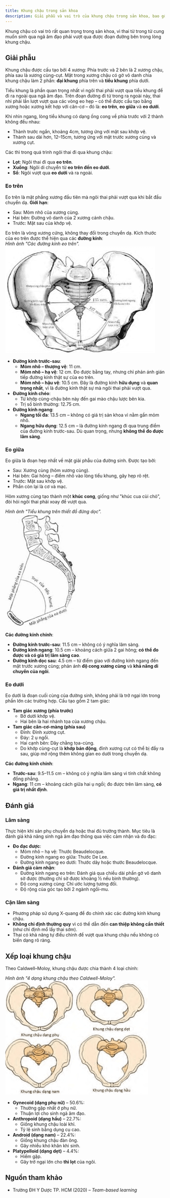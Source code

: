 ```yaml
---
title: Khung chậu trong sản khoa
description: Giải phẫu và vai trò của khung chậu trong sản khoa, bao gồm cấu tạo, các eo khung chậu, đánh giá lâm sàng và các dạng khung chậu ảnh hưởng đến chuyển dạ.
---
```


Khung chậu có vai trò rất quan trọng trong sản khoa, vì thai từ trong tử cung muốn sinh qua ngã âm đạo phải vượt qua được đoạn đường bên trong lòng khung chậu.

## Giải phẫu

Khung chậu được cấu tạo bởi 4 xương: Phía trước và 2 bên là 2 xương chậu, phía sau là xương cùng-cụt. Mặt trong xương chậu có gờ vô danh chia khung chậu làm 2 phần: **đại khung** phía trên và **tiểu khung** phía dưới.

Tiểu khung là phần quan trọng nhất vì ngôi thai phải vượt qua tiểu khung để đi ra ngoài qua ngã âm đạo. Trên đoạn đường đi từ trong ra ngoài này, thai nhi phải lần lượt vượt qua các vòng eo hẹp – có thể được cấu tạo bằng xương hoặc xương kết hợp với cân-cơ – đó là: **eo trên**, **eo giữa** và **eo dưới**.

Khi nhìn ngang, lòng tiểu khung có dạng ống cong về phía trước với 2 thành không đều nhau:

- Thành trước ngắn, khoảng 4cm, tương ứng với mặt sau khớp vệ.
- Thành sau dài hơn, 12–15cm, tương ứng với mặt trước xương cùng và xương cụt.

Các thì trong quá trình ngôi thai đi qua khung chậu:

- **Lọt**: Ngôi thai đi qua **eo trên**.
- **Xuống**: Ngôi di chuyển từ **eo trên đến eo dưới**.
- **Sổ**: Ngôi vượt qua **eo dưới** và ra ngoài.

### Eo trên

Eo trên là mặt phẳng xương đầu tiên mà ngôi thai phải vượt qua khi bắt đầu chuyển dạ. **Giới hạn**:

- Sau: Mỏm nhô của xương cùng.
- Hai bên: Đường vô danh của 2 xương cánh chậu.
- Trước: Mặt sau của khớp vệ.

Eo trên là vòng xương cứng, không thay đổi trong chuyển dạ. Kích thước của eo trên được thể hiện qua các **đường kính**:<br>
  _Hình ảnh "Các đường kính eo trên"._
  ![Các đường kính eo trên](./_images/khung-chau-trong-san-khoa/cac-duong-kinh-eo-tren.png)
  - **Đường kính trước-sau**:
    - **Mỏm nhô – thượng vệ**: 11 cm.
    - **Mỏm nhô – hạ vệ**: 12 cm. Đo được bằng tay, nhưng chỉ phản ánh gián tiếp đường kính thật sự của eo trên.
    - **Mỏm nhô – hậu vệ**: 10.5 cm. Đây là đường kính **hữu dụng** và **quan trọng nhất**, vì là đường kính thật sự mà ngôi thai phải vượt qua.
  - **Đường kính chéo**:
    - Từ khớp cùng-chậu bên này đến gai mào chậu lược bên kia.
    - Trị số bình thường: 12.75 cm.
  - **Đường kính ngang**:
    - **Ngang tối đa**: 13.5 cm – không có giá trị sản khoa vì nằm gần mỏm nhô.
    - **Ngang hữu dụng**: 12.5 cm – là đường kính ngang đi qua trung điểm của đường kính trước-sau. Dù quan trọng, nhưng **không thể đo được lâm sàng**.

### Eo giữa

Eo giữa là đoạn hẹp nhất về mặt giải phẫu của đường sinh. Được tạo bởi:

- Sau: Xương cùng (hõm xương cùng).
- Hai bên: Gai hông – điểm nhô vào lòng tiểu khung, gây hẹp rõ rệt.
- Trước: Mặt sau khớp vệ.
- Phần còn lại là cơ và mạc.

Hõm xương cùng tạo thành một **khúc cong**, giống như "khúc cua cùi chỏ", đòi hỏi ngôi thai phải xoay để vượt qua.

_Hình ảnh "Tiểu khung trên thiết đồ đứng dọc"._
![Tiểu khung trên thiết đồ đứng dọc](./_images/khung-chau-trong-san-khoa/tieu-khung-tren-thiet-do-dung-doc.png)

**Các đường kính chính**:

- **Đường kính trước-sau**: 11.5 cm – không có ý nghĩa lâm sàng.
- **Đường kính ngang**: 10.5 cm – khoảng cách giữa 2 gai hông; **có thể đo được và có giá trị lâm sàng cao**.
- **Đường kính dọc sau**: 4.5 cm – từ điểm giao với đường kính ngang đến mặt trước xương cùng; phản ánh **độ cong xương cùng** và **khả năng di chuyển của ngôi**.

### Eo dưới

Eo dưới là đoạn cuối cùng của đường sinh, không phải là trở ngại lớn trong phần lớn các trường hợp. Cấu tạo gồm 2 tam giác:

- **Tam giác xương (phía trước)**
  - Bờ dưới khớp vệ.
  - Hai bên là hai nhánh tọa của xương chậu.
- **Tam giác cân-cơ-màng (phía sau)**
  - Đỉnh: Đỉnh xương cụt.
  - Đáy: 2 ụ ngồi.
  - Hai cạnh bên: Dây chằng tọa-cùng.
  - Do khớp cùng-cụt là **khớp bán động**, đỉnh xương cụt có thể bị đẩy ra sau, giúp mở rộng thêm không gian eo dưới trong chuyển dạ.

**Các đường kính chính**:

- **Trước-sau**: 9.5–11.5 cm – không có ý nghĩa lâm sàng vì tính chất không đồng phẳng.
- **Ngang**: 11 cm – khoảng cách giữa hai ụ ngồi; đo được trên lâm sàng, **có giá trị nhất định**.

## Đánh giá

### Lâm sàng

Thực hiện khi sản phụ chuyển dạ hoặc thai đủ trưởng thành. Mục tiêu là đánh giá khả năng sinh ngả âm đạo thông qua việc cảm nhận và đo đạc:

- **Đo đạc được**:
  - Mỏm nhô – hạ vệ: Thước Beaudelocque.
  - Đường kính ngang eo giữa: Thước De Lee.
  - Đường kính ngang eo dưới: Thước dây hoặc thước Beaudelocque.
- **Đánh giá cảm nhận**:
  - Đường kính ngang eo trên: Đánh giá qua chiều dài phần gờ vô danh sờ được (thường chỉ sờ được khoảng ½ nếu bình thường).
  - Độ cong xương cùng: Chỉ ước lượng tương đối.
  - Độ rộng của góc tạo bởi 2 ngành ngồi-mu.

### Cận lâm sàng

- Phương pháp sử dụng X-quang để đo chính xác các đường kính khung chậu.
- **Không chỉ định thường quy** vì có thể dẫn đến **can thiệp không cần thiết** (như chỉ định mổ lấy thai sớm).
- Thai có khả năng tự điều chỉnh để vượt qua khung chậu nếu không có biến dạng rõ ràng.

## Xếp loại khung chậu

Theo Caldwell–Moloy, khung chậu được chia thành 4 loại chính:

_Hình ảnh "4 dạng khung chậu theo Caldwell-Moloy"._
![Các dạng khung chậu](./_images/khung-chau-trong-san-khoa/cac-dang-khung-chau-theo-caldwell-moloy.png)

- **Gynecoid (dạng phụ nữ)** – 50.6%:
  - Thường gặp nhất ở phụ nữ.
  - Thuận lợi cho sinh ngả âm đạo.
- **Anthropoid (dạng hầu)** – 22.7%:
  - Giống khung chậu loài khỉ.
  - Tỷ lệ sinh bằng dụng cụ cao.
- **Android (dạng nam)** – 22.4%:
  - Giống khung chậu đàn ông.
  - Gây nhiều khó khăn khi sinh.
- **Platypelloid (dạng dẹt)** – 4.4%:
  - Hiếm gặp.
  - Gây trở ngại lớn cho **thì lọt** của ngôi.

## Nguồn tham khảo

- Trường ĐH Y Dược TP. HCM (2020) – _Team-based learning_
